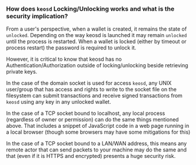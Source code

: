 ### How does `keosd` Locking/Unlocking works and what is the security implication?

From a user's perspective, when a wallet is created, it remains the state of `unlocked`. Depending on the way keosd is launched it may remain `unlocked` until the process is restarted. When a wallet is locked (either by timeout or process restart) the password is required to unlock it.

However, it is critical to know that keosd has no Authentication/Authorization outside of locking/unlocking beside retrieving private keys.

In the case of the domain socket is used for access `keosd`, any UNIX user/group that has access and rights to write to the socket file on the filesystem can submit transactions and receive signed transactions from `keosd` using any key in any unlocked wallet.

In the case of a TCP socket bound to localhost, any local process (regardless of owner or permission) can do the same things mentioned above. That includes a snippet of JavaScript code in a web page running in a local browser (though some browsers may have some mitigations for this)

In the case of a TCP socket bound to a LAN/WAN address, this means any remote actor that can send packets to your machine may do the same and that (even if it is HTTPS and encrypted) presents a huge security risk.
